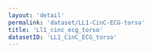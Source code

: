 ```yaml
---
layout: 'detail'
permalink: 'dataset/LL1-CinC-ECG-torso'
title: 'Ll1_cinc_ecg_torso'
datasetID: 'LL1_CinC_ECG_torso'
---
```

